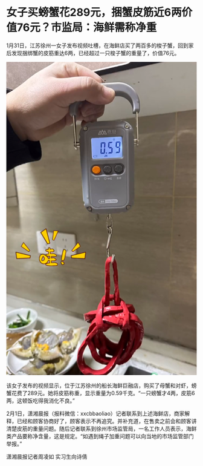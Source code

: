 # 女子买螃蟹花289元，捆蟹皮筋近6两价值76元？市监局：海鲜需称净重

1月31日，江苏徐州一女子发布视频吐槽，在海鲜店买了两百多的梭子蟹，回到家后发现捆绑蟹的皮筋重达6两，已经超过一只梭子蟹的重量了，价值76元。

![ade41972ede0330a55b824031e147245.jpg](https://raw.githubusercontent.com/qqhsx/qqnews_image/main/2024/02/01/女子买螃蟹花289元，捆蟹皮筋近6两价值76元？市监局：海鲜需称净重/ade41972ede0330a55b824031e147245.jpg)

该女子发布的视频显示，位于江苏徐州的船长海鲜巨融店，购买了母蟹和对虾，螃蟹花费了289元。她将皮筋称重，显示重量为0.59千克。“一只螃蟹才4两，皮筋6两，这顿饭吃得我消化不良。”

2月1日，潇湘晨报（报料微信：xxcbbaoliao）记者联系到上述海鲜店，商家解释，已经和顾客协商好了，顾客表示不再追究。并补充道，在售卖之前会和顾客讲清楚皮筋的重量问题。随后记者联系到徐州市场监管局，一名工作人员表示，海鲜类产品要称净含量，这是规定。“如遇到绳子加重问题可以向当地的市场监管部门举报。”

潇湘晨报记者周凌如 实习生向诗倩

